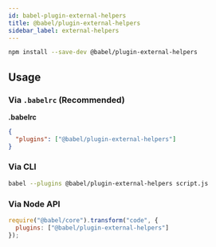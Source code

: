 ```yaml
---
id: babel-plugin-external-helpers
title: @babel/plugin-external-helpers
sidebar_label: external-helpers
---
```


```sh
npm install --save-dev @babel/plugin-external-helpers
```

## Usage

### Via `.babelrc` (Recommended)

**.babelrc**

```json
{
  "plugins": ["@babel/plugin-external-helpers"]
}
```

### Via CLI

```sh
babel --plugins @babel/plugin-external-helpers script.js
```

### Via Node API

```javascript
require("@babel/core").transform("code", {
  plugins: ["@babel/plugin-external-helpers"]
});
```

